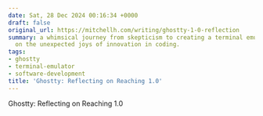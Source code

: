 ```yaml
---
date: Sat, 28 Dec 2024 00:16:34 +0000
draft: false
original_url: https://mitchellh.com/writing/ghostty-1-0-reflection
summary: a whimsical journey from skepticism to creating a terminal emulator, reflecting
  on the unexpected joys of innovation in coding.
tags:
- ghostty
- terminal-emulator
- software-development
title: 'Ghostty: Reflecting on Reaching 1.0'
---
```


Ghostty: Reflecting on Reaching 1.0